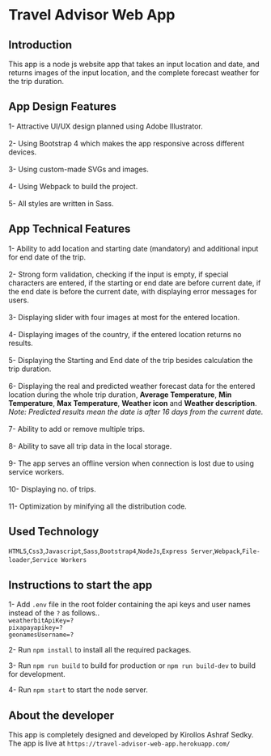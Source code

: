 # Travel Advisor Web App

## Introduction
This app is a node js website app that takes an input location and date, and returns images of the input location, and the complete forecast weather for the trip duration.

## App Design Features
1- Attractive UI/UX design planned using Adobe Illustrator.
<br><br>
2- Using Bootstrap 4 which makes the app responsive across different devices.
<br><br>
3- Using custom-made SVGs and images.
<br><br>
4- Using Webpack to build the project.
<br><br>
5- All styles are written in Sass.

## App Technical Features
1- Ability to add location and starting date (mandatory) and additional input for end date of the trip.
<br><br>
2- Strong form validation, checking if the input is empty, if special characters are entered, if the starting or end date are before current date,
if the end date is before the current date, with displaying error messages for users.
<br><br>
3- Displaying slider with four images at most for the entered location.
<br><br>
4- Displaying images of the country, if the entered location returns no results.
<br><br>
5- Displaying the Starting and End date of the trip besides calculation the trip duration.
<br><br>
6- Displaying the real and predicted weather forecast data for the entered location during the whole trip duration, <b>Average Temperature</b>, <b>Min Temperature</b>, <b>Max Temperature</b>, <b>Weather icon</b> and <b>Weather description</b>.
<i>Note: Predicted results mean the date is after 16 days from the current date.</i>
<br><br>
7- Ability to add or remove multiple trips.
<br><br>
8- Ability to save all trip data in the local storage.
<br><br>
9- The app serves an offline version when connection is lost due to using service workers.
<br><br>
10- Displaying no. of trips.
<br><br>
11- Optimization by minifying all the distribution code.

## Used Technology

`HTML5`,`Css3`,`Javascript`,`Sass`,`Bootstrap4`,`NodeJs`,`Express Server`,`Webpack`,`File-loader`,`Service Workers`

## Instructions to start the app

1- Add `.env` file in the root folder containing the api keys and user names instead of the `?` as follows..
<br>
`weatherbitApiKey=?`
<br>
`pixapayapikey=?`
<br>
`geonamesUsername=?`
<br>

2- Run `npm install` to install all the required packages.
<br>

3- Run `npm run build` to build for production
or `npm run build-dev` to build for development.

4- Run `npm start` to start the node server.

## About the developer
This app is completely designed and developed by Kirollos Ashraf Sedky.
The app is live at `https://travel-advisor-web-app.herokuapp.com/`
